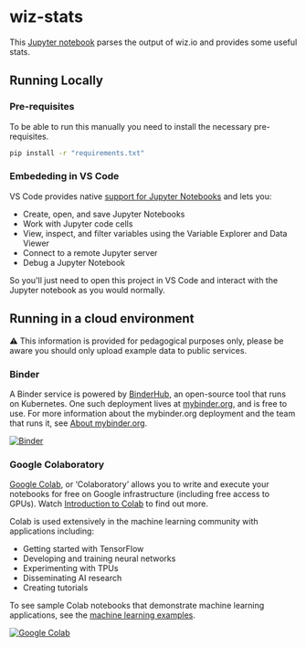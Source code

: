 # wiz-stats

This [Jupyter notebook](https://jupyter.org/) parses the output of wiz.io and provides some useful stats.

## Running Locally

### Pre-requisites

To be able to run this manually you need to install the necessary pre-requisites.

```bash
pip install -r "requirements.txt"
```

### Embededing in VS Code

VS Code provides native [support for Jupyter Notebooks](https://code.visualstudio.com/docs/datascience/jupyter-notebooks) and lets you:

* Create, open, and save Jupyter Notebooks
* Work with Jupyter code cells
* View, inspect, and filter variables using the Variable Explorer and Data Viewer
* Connect to a remote Jupyter server
* Debug a Jupyter Notebook

So you'll just need to open this project in VS Code and interact with the Jupyter notebook as you would normally.

## Running in a cloud environment

⚠️ This information is provided for pedagogical purposes only, please be aware you should only upload example data to public services.

### Binder

A Binder service is powered by [BinderHub](https://github.com/jupyterhub/binderhub), an open-source tool that runs on Kubernetes. One such deployment lives at [mybinder.org](mybinder.org), and is free to use. For more information about the mybinder.org deployment and the team that runs it, see [About mybinder.org](https://mybinder.readthedocs.io/en/latest/about/about.html).

[![Binder](https://mybinder.org/badge_logo.svg)](https://mybinder.org/v2/gh/palo-manel/wiz-stats/main?labpath=wiz.ipynb)

### Google Colaboratory

[Google Colab](https://colab.research.google.com/), or ‘Colaboratory’ allows you to write and execute your notebooks for free on Google infrastructure (including free access to GPUs). Watch [Introduction to Colab](https://www.youtube.com/watch?v=inN8seMm7UI) to find out more.

Colab is used extensively in the machine learning community with applications including:

* Getting started with TensorFlow
* Developing and training neural networks
* Experimenting with TPUs
* Disseminating AI research
* Creating tutorials

To see sample Colab notebooks that demonstrate machine learning applications, see the [machine learning examples](https://colab.research.google.com/?utm_source=scs-index#machine-learning-examples).

[![Google Colab](https://colab.research.google.com/assets/colab-badge.svg)](https://colab.research.google.com/github/palo-manel/wiz-stats/blob/main/wiz.ipynb)
